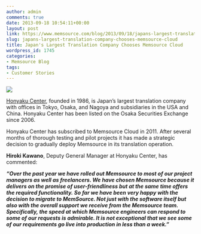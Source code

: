 ```yaml
---
author: admin
comments: true
date: 2013-09-18 10:54:11+00:00
layout: post
link: https://www.memsource.com/blog/2013/09/18/japans-largest-translation-company-chooses-memsource-cloud/
slug: japans-largest-translation-company-chooses-memsource-cloud
title: Japan's Largest Translation Company Chooses Memsource Cloud
wordpress_id: 1745
categories:
- Memsource Blog
tags:
- Customer Stories
---
```


[![](/wp-content/uploads/2013/06/hc.png)](http://www.honyakuctren.com/)

[Honyaku Center](http://www.honyakuctren.com/), founded in 1986, is Japan’s largest translation company with offices in Tokyo, Osaka, and Nagoya and subsidiaries in the USA and China. Honyaku Center has been listed on the Osaka Securities Exchange since 2006.<!-- more -->

Honyaku Center has subscribed to Memsource Cloud in 2011. After several months of thorough testing and pilot projects it has made a strategic decision to gradually deploy Memsource in its translation operation.

**Hiroki Kawano**, Deputy General Manager at Honyaku Center, has commented:

**_“Over the past year we have rolled out Memsource to most of our project managers as well as freelancers. We have chosen Memsource because it delivers on the promise of user-friendliness but at the same time offers the required functionality. So far we have been very happy with the decision to migrate to MemSource. Not just with the software itself but also with the overall support we receive from the Memsource team. Specifically, the speed at which Memsource engineers can respond to some of our requests is admirable. It is not exceptional that we see some of our requirements go live into production in less than a week.”_**
